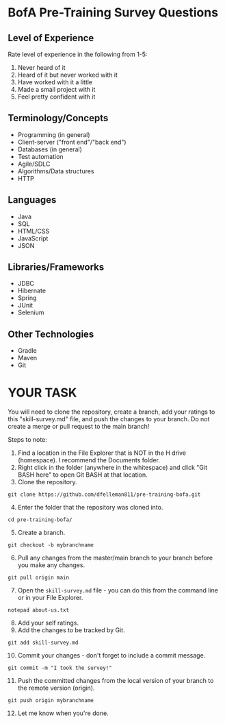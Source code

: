 # BofA Pre-Training Survey Questions

## Level of Experience
Rate level of experience in the following from 1-5:
1. Never heard of it
2. Heard of it but never worked with it
3. Have worked with it a little
4. Made a small project with it
5. Feel pretty confident with it

## Terminology/Concepts
- Programming (in general)
- Client-server ("front end"/"back end")
- Databases (in general)
- Test automation
- Agile/SDLC
- Algorithms/Data structures
- HTTP

## Languages
- Java
- SQL
- HTML/CSS
- JavaScript
- JSON

## Libraries/Frameworks
- JDBC
- Hibernate
- Spring
- JUnit
- Selenium

## Other Technologies
- Gradle
- Maven
- Git



# YOUR TASK
You will need to clone the repository, create a branch, add your ratings to this "skill-survey.md" file, and push the changes to your branch.
Do not create a merge or pull request to the main branch! 


Steps to note:
1. Find a location in the File Explorer that is NOT in the H drive (homespace). I recommend the Documents folder.
2. Right click in the folder (anywhere in the whitespace) and click "Git BASH here" to open Git BASH at that location.
3. Clone the repository.
```
git clone https://github.com/dfelleman811/pre-training-bofa.git
```
4. Enter the folder that the repository was cloned into.
```
cd pre-training-bofa/
```
5. Create a branch.
```
git checkout -b mybranchname
```
6. Pull any changes from the master/main branch to your branch before you make any changes.
```
git pull origin main
```
7. Open the `skill-survey.md` file - you can do this from the command line or in your File Explorer.
```
notepad about-us.txt
```
8. Add your self ratings.
9. Add the changes to be tracked by Git.
```
git add skill-survey.md
```
10. Commit your changes - don't forget to include a commit message.
```
git commit -m "I took the survey!"
```
11. Push the committed changes from the local version of your branch to the remote version (origin).
```
git push origin mybranchname
```
12. Let me know when you're done. 
